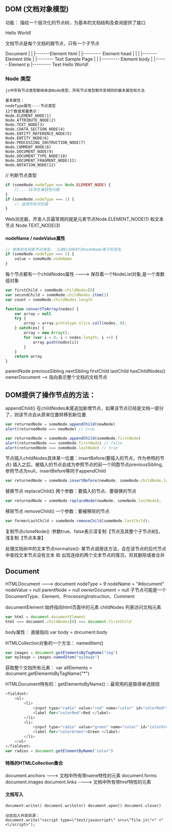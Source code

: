 ## DOM (文档对象模型)
   功能： 描绘一个层次化的节点树，为基本的文档结构及查询提供了接口

 <html>
    <head>
        <title>Sample Page</title>
    </head>
    <body>
        <p>Hello World!</p>
    </body>
 </html>

 文档节点是每个文档的跟节点，只有一个子节点<html>

 Document
   |
   |
   |-------Element html
                |
                |--------- Element head
                |            |
                |            |------- Element title
                |                           |-------- Text Sample Page
                |
                |
                |--------- Element body
                             |
                             |------ Element p
                                        |--------- Text Hello World!


### Node 类型
    js中所有节点类型都继承自Node类型，所有节点类型都共享相同的基本属性和方法
    
    基本属性：
    nodeType属性----节点类型
    12个数值常量表示：
    Node.ELEMENT_NODE(1)
    Node.ATTRIBUTE_NODE(2)
    Node.TEXT_NODE(3)
    Node.CDATA_SECTION_NODE(4)
    Node.ENTITY_REFERENCE_NODE(5)
    Node.ENTITY_NODE(6)
    Node.PROCESSING_INSTRUCTION_NODE(7)
    Node.COMMENT_NODE(8)
    Node.DOCUMENT_NODE(9)
    Node.DOCUMENT_TYPE_NODE(10)
    Node.DOCUMENT_FRAGMENT_NODE(11)
    Node.NOTATION_NODE(12)

// 判断节点类型
```js
if (someNode.nodeType === Node.ELEMENT_NODE) {
    //... IE存在兼容性问题
}
if (someNode.nodeType === 1) {
    // 适用所有浏览器
}
```

Web浏览器，开发人员最常用的就是元素节点Node.ELEMENT_NODE(1) 和文本节点 Node.TEXT_NODE(3)

#### nodeName / nodeValue属性
```js
// 使用前先判断节点类型， 元素ELEMENT的nodeName等于标签名
if (someNode.nodeType === 1) {
    value = someNode.nodeName
}
```
每个节点都有一个childNodes属性 ----> 保存着一个NodeList对象,是一个类数组对象
```js
var firstChild = someNode.childNodes[0]
var secondChild = someNode.childNodes.item(2)
var count = someNode.childNodes.length
```

```js
function convertToArray(nodes) {
    var array = null
    try {
        array = array.prototype.slice.call(nodes, 0);
    } catch(ex) {
        array = new Array();
        for (var i = 0; i < nodes.length; i ++) {
            array.push(nodes[i])
        }
    }
    return array
}
```

parentNode  previousSibling nextSibling firstChild lastChild
hasChildNodes()
ownerDocument  --> 指向表示整个文档的文档节点

## DOM提供了操作节点的方法：
appendChild()  在childNodes末尾追加新增节点，如果该节点已经是文档一部分了，则该节点会从原来位置转移到新位置
```js
var returnedNode = someNode.appendChild(newNode)
alert(returnedNode === newNode) // true

var returnedNode = someNode.appendChild(someNode.firstNode)
alert(returnedNode === someNode.firstNode) // false
alert(returnedNode === someNode.lastNode) // true
```

节点插入childNodes具体某一位置：insertBefore(要插入的节点，作为参照的节点)  插入之后，被插入的节点会成为参照节点的前一个同胞节点previousSibling, 参照节点为null，insertBefore等同于appendChild

```js
var returnedNode = someNode.insertBefore(newNode, someNode.childNode.lastChild);
```

替换节点 replaceChild() 两个参数：要插入的节点、要替换的节点
```js
var returnedNode = someNode.replaceNode(newNode, someNode.lastNode);
```

移除节点 removeChild() 一个参数：要被移除的节点
```js
var formerLastChild = someNode.removeChild(someNode.lastChild);
```

复制节点cloneNode() :参数true、false表示深复制【节点及其整个子节点树】，浅复制【节点本身】

处理文档树中的文本节点normalize():
   某节点调用该方法，会在该节点的后代节点中查找文本节点没有文本 和 出现连续的两个文本节点的情况，将其删除或者合并

## Document
HTMLDocument ---> document
nodeType = 9
nodeName = "#document"
nodeValue = null
parentNode = null
ownerDocument = null
子节点可能是一个DocumentType、Element、ProcessingInstruction、Comment

documentElement 始终指向html页面中的<html>元素
childNodes 列表访问文档元素
```js
var html = document.documentElement
html === docuemnt.childNodes[0] === document.firstChild
```

body属性： 直接指向<body>
var body = document.body


HTMLCollection对象的一个方法： namedItem()
```js
var images = document.getElementsByTagName("img")
var myImage = images.namedItem("myImage")
```
获取整个文档所有元素：
var allElements = document.getElementsByTagName("*")

HTMLDocument特有的：getElementsByName()  :: 最常用的是取得单选按钮
```js
<fieldset>
    <ul>
        <li> 
            <input type="radio" value="red" name="color" id="colorRed"> 
            <label for="colorRed">Red </label>
        </li>
        <li>
            <input type="radio" value="green" name="color" id="colorGreen">
            <label for="colorGreen">Green </label>
        </li>
    </ul>
</fieldset>
var radios = document.getElementByName("color")
```

#### 特殊的HTMLCollection集合
document.anchors ---> 文档中所有带name特性的<a>元素
document.forms
document.images
document.links ----> 文档中所有带href特性的<a>元素

#### 文档写入
    document.write() document.writeln() document.open() document.close()

    动态加入外部资源：
    document.write("<script type=\"text/javascript\" src=\"file.js\">" +"<\/script>");